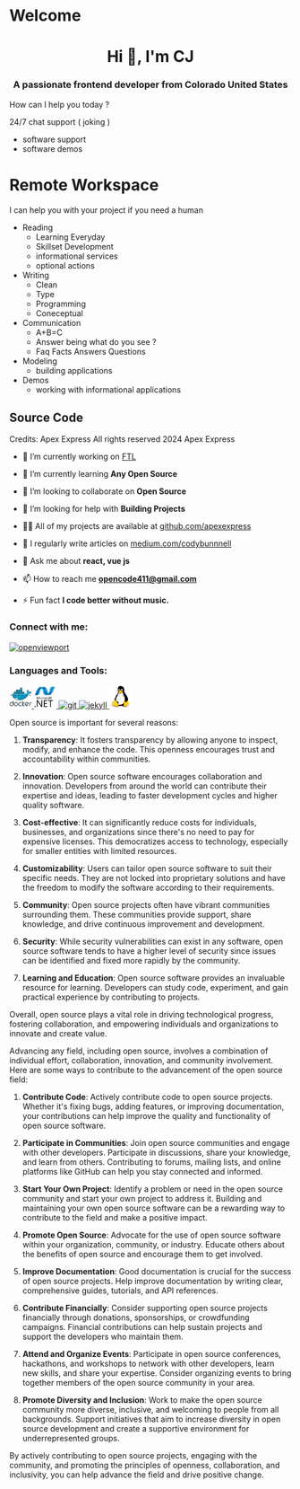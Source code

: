 # Welcome

<h1 align="center">Hi 👋, I'm CJ</h1>
<h3 align="center">A passionate frontend developer from Colorado United States</h3>

How can I help you today ?

24/7 chat support ( joking )

+ software support
+ software demos
  
# Remote Workspace
I can help you with your project if you need a human
  * Reading
    + Learning Everyday
    + Skillset Development
    + informational services
    + optional actions
  * Writing
     + Clean
     + Type
     + Programming
     + Coneceptual
  * Communication
     + A+B=C
     + Answer being what do you see ?
     + Faq Facts Answers Questions
  * Modeling
     + building applications
  * Demos
     + working with informational applications
## Source Code
Credits: Apex Express
<reserved> All rights reserved 2024 Apex Express

- 🔭 I’m currently working on [FTL](github.com/Apexexpress/FTL)

- 🌱 I’m currently learning **Any Open Source**

- 👯 I’m looking to collaborate on **Open Source**

- 🤝 I’m looking for help with **Building Projects**

- 👨‍💻 All of my projects are available at [github.com/apexexpress](github.com/apexexpress)

- 📝 I regularly write articles on [medium.com/codybunnnell](medium.com/codybunnnell)

- 💬 Ask me about **react, vue js**

- 📫 How to reach me **opencode411@gmail.com**

- ⚡ Fun fact **I code better without music.**

<h3 align="left">Connect with me:</h3>
<p align="left">
<a href="https://twitter.com/openviewport" target="blank"><img align="center" src="https://raw.githubusercontent.com/rahuldkjain/github-profile-readme-generator/master/src/images/icons/Social/twitter.svg" alt="openviewport" height="30" width="40" /></a>
</p>

<h3 align="left">Languages and Tools:</h3>
<p align="left"> <a href="https://www.docker.com/" target="_blank" rel="noreferrer"> <img src="https://raw.githubusercontent.com/devicons/devicon/master/icons/docker/docker-original-wordmark.svg" alt="docker" width="40" height="40"/> </a> <a href="https://dotnet.microsoft.com/" target="_blank" rel="noreferrer"> <img src="https://raw.githubusercontent.com/devicons/devicon/master/icons/dot-net/dot-net-original-wordmark.svg" alt="dotnet" width="40" height="40"/> </a> <a href="https://git-scm.com/" target="_blank" rel="noreferrer"> <img src="https://www.vectorlogo.zone/logos/git-scm/git-scm-icon.svg" alt="git" width="40" height="40"/> </a> <a href="https://jekyllrb.com/" target="_blank" rel="noreferrer"> <img src="https://www.vectorlogo.zone/logos/jekyllrb/jekyllrb-icon.svg" alt="jekyll" width="40" height="40"/> </a> <a href="https://www.linux.org/" target="_blank" rel="noreferrer"> <img src="https://raw.githubusercontent.com/devicons/devicon/master/icons/linux/linux-original.svg" alt="linux" width="40" height="40"/> </a> </p>


Open source is important for several reasons:

1. **Transparency**: It fosters transparency by allowing anyone to inspect, modify, and enhance the code. This openness encourages trust and accountability within communities.

2. **Innovation**: Open source software encourages collaboration and innovation. Developers from around the world can contribute their expertise and ideas, leading to faster development cycles and higher quality software.

3. **Cost-effective**: It can significantly reduce costs for individuals, businesses, and organizations since there's no need to pay for expensive licenses. This democratizes access to technology, especially for smaller entities with limited resources.

4. **Customizability**: Users can tailor open source software to suit their specific needs. They are not locked into proprietary solutions and have the freedom to modify the software according to their requirements.

5. **Community**: Open source projects often have vibrant communities surrounding them. These communities provide support, share knowledge, and drive continuous improvement and development.

6. **Security**: While security vulnerabilities can exist in any software, open source software tends to have a higher level of security since issues can be identified and fixed more rapidly by the community.

7. **Learning and Education**: Open source software provides an invaluable resource for learning. Developers can study code, experiment, and gain practical experience by contributing to projects.

Overall, open source plays a vital role in driving technological progress, fostering collaboration, and empowering individuals and organizations to innovate and create value.

Advancing any field, including open source, involves a combination of individual effort, collaboration, innovation, and community involvement. Here are some ways to contribute to the advancement of the open source field:

1. **Contribute Code**: Actively contribute code to open source projects. Whether it's fixing bugs, adding features, or improving documentation, your contributions can help improve the quality and functionality of open source software.

2. **Participate in Communities**: Join open source communities and engage with other developers. Participate in discussions, share your knowledge, and learn from others. Contributing to forums, mailing lists, and online platforms like GitHub can help you stay connected and informed.

3. **Start Your Own Project**: Identify a problem or need in the open source community and start your own project to address it. Building and maintaining your own open source software can be a rewarding way to contribute to the field and make a positive impact.

4. **Promote Open Source**: Advocate for the use of open source software within your organization, community, or industry. Educate others about the benefits of open source and encourage them to get involved.

5. **Improve Documentation**: Good documentation is crucial for the success of open source projects. Help improve documentation by writing clear, comprehensive guides, tutorials, and API references.

6. **Contribute Financially**: Consider supporting open source projects financially through donations, sponsorships, or crowdfunding campaigns. Financial contributions can help sustain projects and support the developers who maintain them.

7. **Attend and Organize Events**: Participate in open source conferences, hackathons, and workshops to network with other developers, learn new skills, and share your expertise. Consider organizing events to bring together members of the open source community in your area.

8. **Promote Diversity and Inclusion**: Work to make the open source community more diverse, inclusive, and welcoming to people from all backgrounds. Support initiatives that aim to increase diversity in open source development and create a supportive environment for underrepresented groups.

By actively contributing to open source projects, engaging with the community, and promoting the principles of openness, collaboration, and inclusivity, you can help advance the field and drive positive change.
